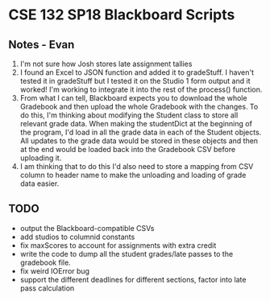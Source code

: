 # CSE 132 SP18 Blackboard Scripts

## Notes - Evan

1. I'm not sure how Josh stores late assignment tallies
1. I found an Excel to JSON function and added it to gradeStuff. I haven't tested it in gradeStuff but I tested it on the Studio 1 form output and it worked! I'm working to integrate it into the rest of the process() function.
1. From what I can tell, Blackboard expects you to download the whole Gradebook and then upload the whole Gradebook with the changes. To do this, I'm thinking about modifying the Student class to store all relevant grade data. When making the studentDict at the beginning of the program, I'd load in all the grade data in each of the Student objects. All updates to the grade data would be stored in these objects and then at the end would be loaded back into the Gradebook CSV before uploading it.
1. I am thinking that to do this I'd also need to store a mapping from CSV column to header name to make the unloading and loading of grade data easier.

## TODO

- output the Blackboard-compatible CSVs
- add studios to columnid constants
- fix maxScores to account for assignments with extra credit
- write the code to dump all the student grades/late passes to the gradebook file.
- fix weird IOError bug
- support the different deadlines for different sections, factor into late pass calculation
